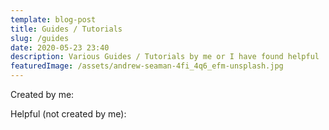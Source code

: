 ```yaml
---
template: blog-post
title: Guides / Tutorials
slug: /guides
date: 2020-05-23 23:40
description: Various Guides / Tutorials by me or I have found helpful
featuredImage: /assets/andrew-seaman-4fi_4q6_efm-unsplash.jpg
---
```


Created by me:


Helpful (not created by me):